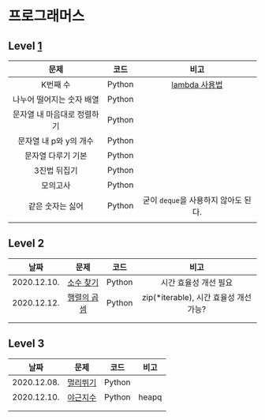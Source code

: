 # 프로그래머스

## Level  [1]()

|            문제             |  코드  |                             비고                             |
| :-------------------------: | :----: | :----------------------------------------------------------: |
|          K번째 수           | Python | [lambda 사용법](https://programmers.co.kr/learn/courses/30/lessons/42748/solution_groups?language=python3) |
|  나누어 떨어지는 숫자 배열  | Python |                                                              |
| 문자열 내 마음대로 정렬하기 | Python |                                                              |
|   문자열 내 p와 y의 개수    | Python |                                                              |
|     문자열 다루기 기본      | Python |                                                              |
|        3진법 뒤집기         | Python |                                                              |
|          모의고사           | Python |                                                              |
|      같은 숫자는 싫어       | Python |             굳이 `deque`을 사용하지 않아도 된다.             |
|                             |        |                                                              |



## Level 2

|    날짜     |                             문제                             |  코드  |                  비고                  |
| :---------: | :----------------------------------------------------------: | :----: | :------------------------------------: |
| 2020.12.10. | [소수 찾기](https://programmers.co.kr/learn/courses/30/lessons/42839) | Python |         시간 효율성 개선 필요          |
| 2020.12.12. | [행렬의 곱셈](https://programmers.co.kr/learn/courses/30/lessons/12949) | Python | zip(*iterable), 시간 효율성 개선 가능? |
|             |                                                              |        |                                        |
|             |                                                              |        |                                        |



## Level 3

|    날짜     |                             문제                             |  코드  | 비고  |
| :---------: | :----------------------------------------------------------: | :----: | :---: |
| 2020.12.08. | [멀리뛰기](https://programmers.co.kr/learn/courses/30/lessons/12914) | Python |       |
| 2020.12.10. | [야근지수](https://programmers.co.kr/learn/courses/30/lessons/12927) | Python | heapq |
|             |                                                              |        |       |
|             |                                                              |        |       |

